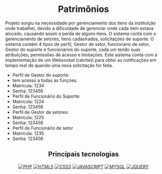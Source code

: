 <h1 align="center">Patrimônios </h1>
<p>Projeto surgiu na necessidade por gerenciamento dos itens da instituição onde trabalhei,
devido a dificuldade de gerenciar onde cada item estava alocado, causando assim
a perda de alguns itens. O sistema conta com o gerenciamento de setores, itens cadastrados, solicitações de suporte.
O sistema contém 4 tipos de perfil, Gestor de setor, funcionário de setor, Gestor do suporte e funcionários do suporte, 
cada um tendo suas atribuições, permissões de acesso e limitações. Este sistema conta com a implementação de um Websocket (ratchet)
para obter as notificações em tempo real de quando uma nova solicitação for feita.</p>
<ul>
  <li>
    Perfil de Gestor do suporte:
  </li>
  <li>
  tem acesso a todas as funções.
  </li>
  <li>
  Matrícula: 1234
  </li>
  <li>
  Senha: 123456
  </li>
  <li>
  Perfil de Funcionário do Suporte:
  </li>
  <li>
  Matrícula: 1224
  </li>
  <li>
  Senha: 123456
  </li>
  <li>
  Perfil de Gestor de setores:
  </li>
  <li>
  Matrícula: 1225
  </li>
  <li>
  Senha: 123456
  </li>
  <li>
  Perfil de Funcionário de setor
  </li>
  <li>
  Matrícula: 1235
  </li>
  <li>
  Senha: 123456
  </li>
</ul>
<h2 align="center"> Principais tecnologias </h2>
<p align="center">
  <a href="#" target="_blank"><img align="center" src="https://img.shields.io/badge/PHP-777BB4?style=for-the-badge&logo=php&logoColor=white" alt="PHP" /></a>
  <a href="#" target="_blank"><img align="center" src="https://img.shields.io/badge/HTML5-E34F26?style=for-the-badge&logo=html5&logoColor=white" alt="HTML5" /></a>
  <a href="#" target="_blank"><img align="center" src="https://img.shields.io/badge/CSS3-1572B6?style=for-the-badge&logo=css3&logoColor=white" alt="CSS3" /></a>
  <a href="#" target="_blank"><img align="center" src="https://img.shields.io/badge/JavaScript-323330?style=for-the-badge&logo=javascript&logoColor=F7DF1E" alt="JAVASCRIPT" /></a>
  <a href="#" target="_blank"><img align="center" src="https://img.shields.io/badge/MySQL-00000F?style=for-the-badge&logo=mysql&logoColor=white" alt="MYSQL" /></a>
  <a href="#" target="_blank"><img align="center" src="https://img.shields.io/badge/jQuery-0769AD?style=for-the-badge&logo=jquery&logoColor=white" alt="JQUERY" /></a>
</p>
  





